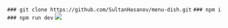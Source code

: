 `### git clone https://github.com/SultanHasanov/menu-dish.git`
`### npm i`
`### npm run dev`
<img src="https://user-images.githubusercontent.com/105391964/216718116-27fe2052-bd69-4db8-9326-a769645b599f.jpg"></img>
